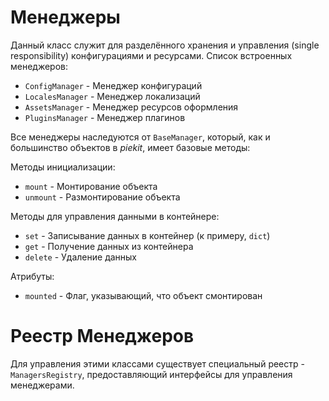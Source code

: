 # Менеджеры

Данный класс служит для разделённого хранения и управления (single responsibility) конфигурациями и ресурсами.
Список встроенных менеджеров:

* `ConfigManager` - Менеджер конфигураций
* `LocalesManager` - Менеджер локализаций
* `AssetsManager` - Менеджер ресурсов оформления
* `PluginsManager` - Менеджер плагинов

Все менеджеры наследуются от `BaseManager`, который, как и большинство объектов в *piekit*, имеет базовые методы: 

Методы инициализации:

* `mount` - Монтирование объекта
* `unmount` - Размонтирование объекта

Методы для управления данными в контейнере:

* `set` - Записывание данных в контейнер (к примеру, `dict`)
* `get` - Получение данных из контейнера 
* `delete` - Удаление данных

Атрибуты:

* `mounted` - Флаг, указывающий, что объект смонтирован


# Реестр Менеджеров

Для управления этими классами существует специальный реестр - `ManagersRegistry`, 
предоставляющий интерфейсы для управления менеджерами.
